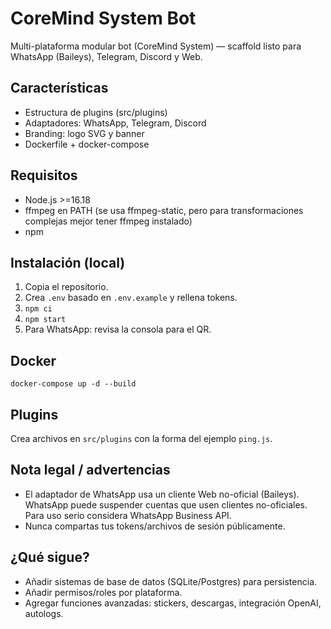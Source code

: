 # CoreMind System Bot

Multi-plataforma modular bot (CoreMind System) — scaffold listo para WhatsApp (Baileys), Telegram, Discord y Web.

## Características
- Estructura de plugins (src/plugins)
- Adaptadores: WhatsApp, Telegram, Discord
- Branding: logo SVG y banner
- Dockerfile + docker-compose

## Requisitos
- Node.js >=16.18
- ffmpeg en PATH (se usa ffmpeg-static, pero para transformaciones complejas mejor tener ffmpeg instalado)
- npm

## Instalación (local)
1. Copia el repositorio.
2. Crea `.env` basado en `.env.example` y rellena tokens.
3. `npm ci`
4. `npm start`
5. Para WhatsApp: revisa la consola para el QR.

## Docker
`docker-compose up -d --build`

## Plugins
Crea archivos en `src/plugins` con la forma del ejemplo `ping.js`.

## Nota legal / advertencias
- El adaptador de WhatsApp usa un cliente Web no-oficial (Baileys). WhatsApp puede suspender cuentas que usen clientes no-oficiales. Para uso serio considera WhatsApp Business API.
- Nunca compartas tus tokens/archivos de sesión públicamente.

## ¿Qué sigue?
- Añadir sistemas de base de datos (SQLite/Postgres) para persistencia.
- Añadir permisos/roles por plataforma.
- Agregar funciones avanzadas: stickers, descargas, integración OpenAI, autologs.

